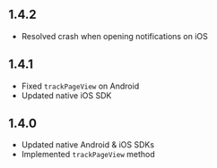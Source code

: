 ## 1.4.2
* Resolved crash when opening notifications on iOS

## 1.4.1
* Fixed `trackPageView` on Android
* Updated native iOS SDK

## 1.4.0

* Updated native Android & iOS SDKs
* Implemented `trackPageView` method
